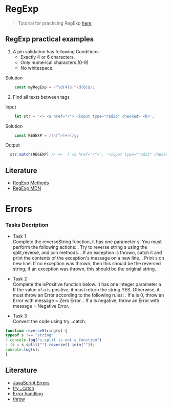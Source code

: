 # RegExp

> Tutorial for practicing RegExp [here](https://regexone.com/lesson/introduction_abcs)

## RegExp practical examples
 1) A pin validation has following Conditions:   
    - Exactly 4 or 6 characters.  
    - Only numerical characters (0-9)  
    - No whitespace.  
    
Solution  
``` javascript
    const myRegExp = /^\d{4}$|^\d{6}$/;
```

2) Find all texts between tags 

Input 
``` javascript
    let str = '<> <a href="/"> <input type="radio" checked> <b>';
```

Solution  
``` javascript
    const REGEXP = /(<[^>]+>)/g;
```
Output  
``` javascript
  str.match(REGEXP) // =>  ['<a href="/">', '<input type="radio" checked>', "<b>"]
```


## Literature
* [RegExp Methods](https://learn.javascript.ru/regexp-methods)     
* [RegExp MDN](https://developer.mozilla.org/ru/docs/Web/JavaScript/Guide/Regular_Expressions)   



# Errors

### Tasks Decription  
* Task 1  
Complete the reverseString function, it has one parameter s. You must perform the following actions:
. Try to reverse string s using the split,reverse, and join methods.
. If an exception is thrown, catch it and print the contents of the exception's message on a new line.
. Print s on new line. If no exception was thrown, then this should be the reversed string, if an exception
was thrown, this should be the original string.

* Task 2  
Complete the isPositive function below. It has one integer parameter a . If the value of a is positive, it must
return the string YES. Otherwise, it must throw an Error according to the following rules:
. If a is 0, throw an Error with message = Zero Error.
. If a is negative, throw an Error with message = Negative Error.

* Task 3  
Convert the code using try...catch.  
```javascript  
function reverseString(s) {
typeof s !== "string"
? console.log("s.split is not a function")
: (s = s.split("").reverse().join(""));
console.log(s);
}
```

## Literature
* [JavaScript Errors](https://developer.mozilla.org/en-US/docs/Web/JavaScript/Reference/Global_Objects/Error)     
* [try...catch](https://developer.mozilla.org/en-US/docs/Web/JavaScript/Reference/Statements/try...catch)    
* [Error handling](https://javascript.info/try-catch)    
* [throw](https://developer.mozilla.org/en-US/docs/Web/JavaScript/Reference/Statements/throw)   



